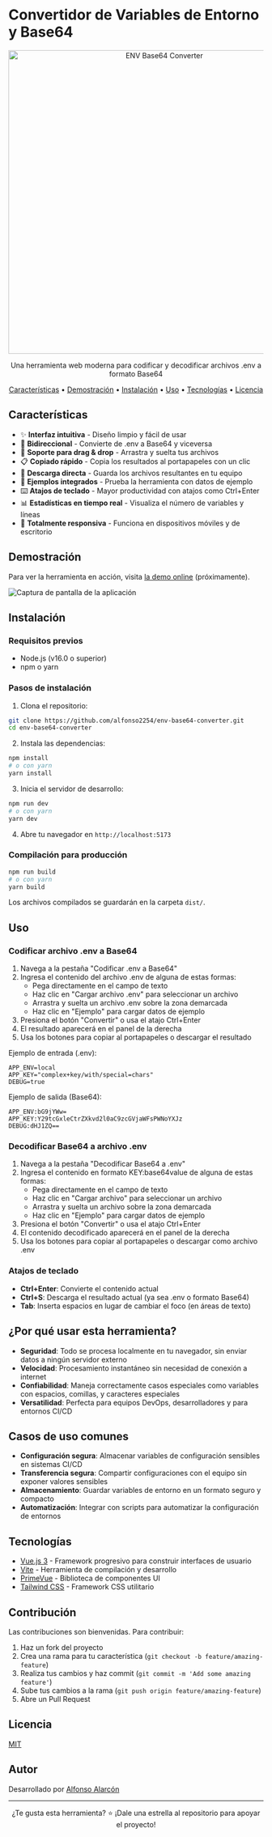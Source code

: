 # Convertidor de Variables de Entorno y Base64

<p align="center">
  <img src="./public/env-base64-banner.png" alt="ENV Base64 Converter" width="600">
</p>

<p align="center">
  Una herramienta web moderna para codificar y decodificar archivos .env a formato Base64
</p>

<p align="center">
  <a href="#características">Características</a> •
  <a href="#demostración">Demostración</a> •
  <a href="#instalación">Instalación</a> •
  <a href="#uso">Uso</a> •
  <a href="#tecnologías">Tecnologías</a> •
  <a href="#licencia">Licencia</a>
</p>

## Características

- ✨ **Interfaz intuitiva** - Diseño limpio y fácil de usar
- 🔄 **Bidireccional** - Convierte de .env a Base64 y viceversa
- 📂 **Soporte para drag & drop** - Arrastra y suelta tus archivos
- 📋 **Copiado rápido** - Copia los resultados al portapapeles con un clic
- 💾 **Descarga directa** - Guarda los archivos resultantes en tu equipo
- 🧩 **Ejemplos integrados** - Prueba la herramienta con datos de ejemplo
- ⌨️ **Atajos de teclado** - Mayor productividad con atajos como Ctrl+Enter
- 📊 **Estadísticas en tiempo real** - Visualiza el número de variables y líneas
- 📱 **Totalmente responsiva** - Funciona en dispositivos móviles y de escritorio

## Demostración

Para ver la herramienta en acción, visita [la demo online](#) (próximamente).

![Captura de pantalla de la aplicación](./public/screenshot.png)

## Instalación

### Requisitos previos
- Node.js (v16.0 o superior)
- npm o yarn

### Pasos de instalación

1. Clona el repositorio:
```bash
git clone https://github.com/alfonso2254/env-base64-converter.git
cd env-base64-converter
```

2. Instala las dependencias:
```bash
npm install
# o con yarn
yarn install
```

3. Inicia el servidor de desarrollo:
```bash
npm run dev
# o con yarn
yarn dev
```

4. Abre tu navegador en `http://localhost:5173`

### Compilación para producción

```bash
npm run build
# o con yarn
yarn build
```

Los archivos compilados se guardarán en la carpeta `dist/`.

## Uso

### Codificar archivo .env a Base64

1. Navega a la pestaña "Codificar .env a Base64"
2. Ingresa el contenido del archivo .env de alguna de estas formas:
   - Pega directamente en el campo de texto
   - Haz clic en "Cargar archivo .env" para seleccionar un archivo
   - Arrastra y suelta un archivo .env sobre la zona demarcada
   - Haz clic en "Ejemplo" para cargar datos de ejemplo
3. Presiona el botón "Convertir" o usa el atajo Ctrl+Enter
4. El resultado aparecerá en el panel de la derecha
5. Usa los botones para copiar al portapapeles o descargar el resultado

Ejemplo de entrada (.env):
```
APP_ENV=local
APP_KEY="complex+key/with/special=chars"
DEBUG=true
```

Ejemplo de salida (Base64):
```
APP_ENV:bG9jYWw=
APP_KEY:Y29tcGxleCtrZXkvd2l0aC9zcGVjaWFsPWNoYXJz
DEBUG:dHJ1ZQ==
```

### Decodificar Base64 a archivo .env

1. Navega a la pestaña "Decodificar Base64 a .env"
2. Ingresa el contenido en formato KEY:base64value de alguna de estas formas:
   - Pega directamente en el campo de texto
   - Haz clic en "Cargar archivo" para seleccionar un archivo
   - Arrastra y suelta un archivo sobre la zona demarcada
   - Haz clic en "Ejemplo" para cargar datos de ejemplo
3. Presiona el botón "Convertir" o usa el atajo Ctrl+Enter
4. El contenido decodificado aparecerá en el panel de la derecha
5. Usa los botones para copiar al portapapeles o descargar como archivo .env

### Atajos de teclado

- **Ctrl+Enter**: Convierte el contenido actual
- **Ctrl+S**: Descarga el resultado actual (ya sea .env o formato Base64)
- **Tab**: Inserta espacios en lugar de cambiar el foco (en áreas de texto)

## ¿Por qué usar esta herramienta?

- **Seguridad**: Todo se procesa localmente en tu navegador, sin enviar datos a ningún servidor externo
- **Velocidad**: Procesamiento instantáneo sin necesidad de conexión a internet
- **Confiabilidad**: Maneja correctamente casos especiales como variables con espacios, comillas, y caracteres especiales
- **Versatilidad**: Perfecta para equipos DevOps, desarrolladores y para entornos CI/CD

## Casos de uso comunes

- **Configuración segura**: Almacenar variables de configuración sensibles en sistemas CI/CD
- **Transferencia segura**: Compartir configuraciones con el equipo sin exponer valores sensibles
- **Almacenamiento**: Guardar variables de entorno en un formato seguro y compacto
- **Automatización**: Integrar con scripts para automatizar la configuración de entornos

## Tecnologías

- [Vue.js 3](https://vuejs.org/) - Framework progresivo para construir interfaces de usuario
- [Vite](https://vitejs.dev/) - Herramienta de compilación y desarrollo
- [PrimeVue](https://www.primefaces.org/primevue/) - Biblioteca de componentes UI
- [Tailwind CSS](https://tailwindcss.com/) - Framework CSS utilitario

## Contribución

Las contribuciones son bienvenidas. Para contribuir:

1. Haz un fork del proyecto
2. Crea una rama para tu característica (`git checkout -b feature/amazing-feature`)
3. Realiza tus cambios y haz commit (`git commit -m 'Add some amazing feature'`)
4. Sube tus cambios a la rama (`git push origin feature/amazing-feature`)
5. Abre un Pull Request

## Licencia

[MIT](LICENSE)

## Autor

Desarrollado por [Alfonso Alarcón](https://github.com/alfonso2254)

---

<p align="center">
  ¿Te gusta esta herramienta? ⭐ ¡Dale una estrella al repositorio para apoyar el proyecto!
</p>
